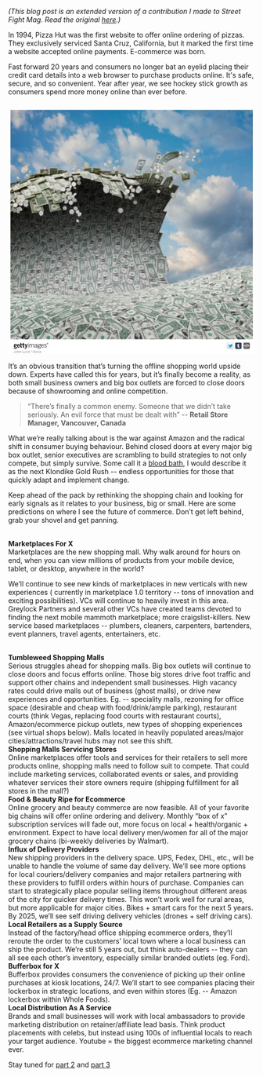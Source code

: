<i>(This blog post is an extended version of a contribution I made to Street Fight Mag. Read the original <a href="http://streetfightmag.com/2014/04/30/five-trends-that-will-shape-the-future-of-local-commerce/">here</a>.)</i> 

In 1994, Pizza Hut was the first website to offer online ordering of pizzas. They exclusively serviced Santa Cruz, California, but it marked the first time a website accepted online payments. E-commerce was born. 

Fast forward 20 years and consumers no longer bat an eyelid placing their credit card details into a web browser to purchase products online. It's safe, secure, and so convenient. Year after year, we see hockey stick growth as consumers spend more money online than ever before. 

<!-- more -->


<style>.embed-container {position: relative; padding-bottom: 100%; padding-top: 10px; height: 0; overflow: hidden;} .embed-container iframe, .embed-container object, .embed-container embed { position: absolute; top: 0; left: 0; width: 100%; height: 100%; }</style><div class='embed-container'><img src="/assets/img/future-of-small-biz-commerce.jpg"></div>


It’s an obvious transition that’s turning the offline shopping world upside down. Experts have called this for years, but it’s finally become a reality, as both small business owners and big box outlets are forced to close doors because of showrooming and online competition. 


> “There’s finally a common enemy. Someone that we didn’t take seriously. An evil force that must be dealt with” -- <b>Retail Store Manager, Vancouver, Canada</b>




What we’re really talking about is the war against Amazon and the radical shift in consumer buying behaviour. Behind closed doors at every major big box outlet, senior executives are scrambling to build strategies to not only compete, but simply survive.  Some call it a <a href="http://www.google.com/url?q=http%3A%2F%2Fwww.usatoday.com%2Fstory%2Fmoney%2Fbusiness%2F2014%2F03%2F12%2Fretailers-store-closings%2F6333865%2F&sa=D&sntz=1&usg=AFQjCNFDVkwCyqIAsc1qV8aG6XkzANdGHg">blood bath</a>, I would describe it as the next Klondike Gold Rush -- endless opportunities for those that quickly adapt and implement change.

Keep ahead of the pack by rethinking the shopping chain and looking for early signals as it relates to your business, big or small. Here are some predictions on where I see the future of commerce. Don’t get left behind, grab your shovel and get panning.

<br>
<b>Marketplaces For X</b><br>
Marketplaces are the new shopping mall. Why walk around for hours on end, when you can view millions of products from your mobile device, tablet, or desktop, anywhere in the world? 

We’ll continue to see new kinds of marketplaces in new verticals with new experiences ( currently in marketplace 1.0 territory -- tons of innovation and exciting possibilities). VCs will continue to heavily invest in this area. Greylock Partners and several other VCs have created teams devoted to finding the next mobile mammoth marketplace; more craigslist-killers. New service based marketplaces -- plumbers, cleaners, carpenters, bartenders, event planners, travel agents, entertainers, etc.

<br>
<b>Tumbleweed Shopping Malls</b><br>
Serious struggles ahead for shopping malls. Big box outlets will continue to close doors and focus efforts online. Those big stores drive foot traffic and support other chains and independent small businesses. High vacancy rates could drive malls out of business (ghost malls), or drive new experiences and opportunities. Eg. -- speciality malls, rezoning for office space (desirable and cheap with food/drink/ample parking), restaurant courts (think Vegas, replacing food courts with restaurant courts), Amazon/ecommerce pickup outlets, new types of shopping experiences (see virtual shops below). Malls located in heavily populated areas/major cities/attractions/travel hubs may not see this shift.

<br>
<b>Shopping Malls Servicing Stores</b><br>
Online marketplaces offer tools and services for their retailers to sell more products online,   shopping malls need to follow suit to compete. That could include marketing services, collaborated events or sales, and providing whatever services their store owners require (shipping fulfillment for all stores in the mall?)

<br>
<b>Food & Beauty Ripe for Ecommerce</b><br>
Online grocery and beauty commerce are now feasible. All of your favorite big chains will offer online ordering and delivery. Monthly “box of x” subscription services will fade out, more focus on local + health/organic + environment. Expect to have local delivery men/women for all of the major grocery chains (bi-weekly deliveries by Walmart).

<br>
<b>Influx of Delivery Providers</b><br>
New shipping providers in the delivery space. UPS, Fedex, DHL, etc., will be unable to handle the volume of same day delivery. We’ll see more options for local couriers/delivery companies and major retailers partnering with these providers to fulfill orders within hours of purchase. Companies can start to strategically place popular selling items throughout different areas of the city for quicker delivery times. This won’t work well for rural areas, but more applicable for major cities. Bikes + smart cars for the next 5 years. By 2025, we’ll see self driving delivery vehicles (drones + self driving cars). 

<br>
<b>Local Retailers as a Supply Source</b><br>
Instead of the factory/head office shipping ecommerce orders, they’ll reroute the order to the customers’ local town where a local business can ship the product. We’re still 5 years out, but think auto-dealers -- they can all see each other’s inventory, especially similar branded outlets (eg. Ford).

<br>
<b>Bufferbox for X</b><br>
Bufferbox provides consumers the convenience of picking up their online purchases at kiosk locations, 24/7. We’ll start to see companies placing their lockerbox in strategic locations, and even within stores (Eg. -- Amazon lockerbox within Whole Foods).

<br>
<b>Local Distribution As A Service</b><br>
Brands and small businesses will work with local ambassadors to provide marketing distribution on retainer/affiliate lead basis. Think product placements with celebs, but instead using 100s of influential locals to reach your target audience. Youtube = the biggest ecommerce marketing channel ever.
<br>

Stay tuned for <a href="http://kenny.is/future-of-small-business-commerce-part-2">part 2</a> and <a href="http://kenny.is/future-of-small-business-commerce-part-3">part 3</a>
<br>
<br>

